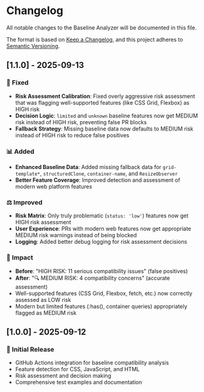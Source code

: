 # Changelog

All notable changes to the Baseline Analyzer will be documented in this file.

The format is based on [Keep a Changelog](https://keepachangelog.com/en/1.0.0/),
and this project adheres to [Semantic Versioning](https://semver.org/spec/v2.0.0.html).

## [1.1.0] - 2025-09-13

### 🔧 Fixed
- **Risk Assessment Calibration**: Fixed overly aggressive risk assessment that was flagging well-supported features (like CSS Grid, Flexbox) as HIGH risk
- **Decision Logic**: `limited` and `unknown` baseline features now get MEDIUM risk instead of HIGH risk, preventing false PR blocks
- **Fallback Strategy**: Missing baseline data now defaults to MEDIUM risk instead of HIGH risk to reduce false positives

### 📊 Added
- **Enhanced Baseline Data**: Added missing fallback data for `grid-template*`, `structuredClone`, `container-name`, and `ResizeObserver`
- **Better Feature Coverage**: Improved detection and assessment of modern web platform features

### ⚖️ Improved
- **Risk Matrix**: Only truly problematic (`status: 'low'`) features now get HIGH risk assessment
- **User Experience**: PRs with modern web features now get appropriate MEDIUM risk warnings instead of being blocked
- **Logging**: Added better debug logging for risk assessment decisions

### 🎯 Impact
- **Before**: "HIGH RISK: 11 serious compatibility issues" (false positives)
- **After**: "🔍 MEDIUM RISK: 4 compatibility concerns" (accurate assessment)
- Well-supported features (CSS Grid, Flexbox, fetch, etc.) now correctly assessed as LOW risk
- Modern but limited features (:has(), container queries) appropriately flagged as MEDIUM risk

## [1.0.0] - 2025-09-12

### 🚀 Initial Release
- GitHub Actions integration for baseline compatibility analysis
- Feature detection for CSS, JavaScript, and HTML
- Risk assessment and decision making
- Comprehensive test examples and documentation

